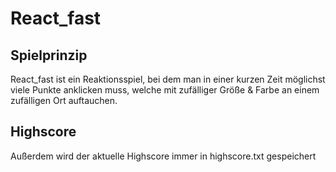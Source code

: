 # React_fast
## Spielprinzip
React_fast ist ein Reaktionsspiel, bei dem man in einer kurzen Zeit möglichst viele Punkte anklicken muss, welche mit zufälliger Größe & Farbe an einem zufälligen Ort auftauchen.

## Highscore
Außerdem wird der aktuelle Highscore immer in highscore.txt gespeichert
